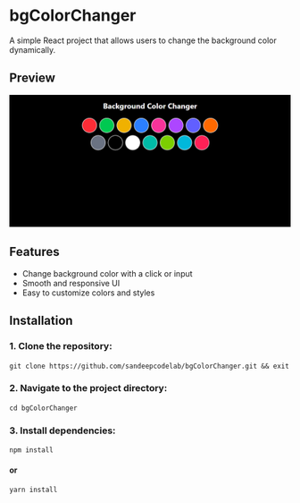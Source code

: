 # bgColorChanger

A simple React project that allows users to change the background color dynamically.

## Preview

![bgColorChanger Screenshot](./src/assets/bgcolorchanger.png)

## Features

- Change background color with a click or input
- Smooth and responsive UI
- Easy to customize colors and styles

## Installation

### 1. Clone the repository:

    git clone https://github.com/sandeepcodelab/bgColorChanger.git && exit

### 2. Navigate to the project directory:

    cd bgColorChanger

### 3. Install dependencies:

    npm install

#### or

    yarn install
